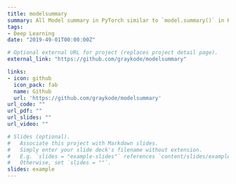 ```yaml
---
title: modelsummary
summary: All Model summary in PyTorch similar to `model.summary()` in Keras <img src="https://img.shields.io/github/stars/graykode/modelsummary.svg" alt="text" style="margin&#58; 0px; height&#58; 22px; display&#58 inline;">                                                                            
tags:
- Deep Learning
date: "2019-49-01T00:00:00Z"

# Optional external URL for project (replaces project detail page).
external_link: "https://github.com/graykode/modelsummary"

links:
- icon: github
  icon_pack: fab
  name: Github
  url: 'https://github.com/graykode/modelsummary'
url_code: ""
url_pdf: ""
url_slides: ""
url_video: ""

# Slides (optional).
#   Associate this project with Markdown slides.
#   Simply enter your slide deck's filename without extension.
#   E.g. `slides = "example-slides"` references `content/slides/example-slides.md`.
#   Otherwise, set `slides = ""`.
slides: example
---
```

